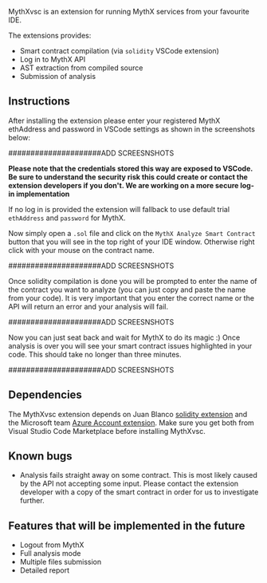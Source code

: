 MythXvsc is an extension for running MythX services from your favourite IDE.

The extensions provides:

-   Smart contract compilation (via `solidity` VSCode extension)
-   Log in to MythX API
-   AST extraction from compiled source
-   Submission of analysis

## Instructions

After installing the extension please enter your registered MythX ethAddress and password in VSCode settings as shown in the screenshots below:

#####################ADD SCREESNSHOTS

**Please note that the credentials stored this way are exposed to VSCode. Be sure to understand the security risk this could create or contact the extension developers if you don't. We are working on a more secure log-in implementation**

If no log in is provided the extension will fallback to use default trial `ethAddress` and `password` for MythX.

Now simply open a `.sol` file and click on the `MythX Analyze Smart Contract` button that you will see in the top right of your IDE window. Otherwise right click with your mouse on the contract name.

#####################ADD SCREESNSHOTS

Once solidity compilation is done you will be prompted to enter the name of the contract you want to analyze (you can just copy and paste the name from your code). It is very important that you enter the correct name or the API will return an error and your analysis will fail.

#####################ADD SCREESNSHOTS

Now you can just seat back and wait for MythX to do its magic :) Once analysis is over you will see your smart contract issues highlighted in your code. This should take no longer than three minutes.

#####################ADD SCREESNSHOTS

## Dependencies

The MythXvsc extension depends on Juan Blanco [solidity extension](https://marketplace.visualstudio.com/items?itemName=JuanBlanco.solidity) and the Microsoft team [Azure Account extension](https://marketplace.visualstudio.com/items?itemName=ms-vscode.azure-account). Make sure you get both from Visual Studio Code Marketplace before installing MythXvsc.

## Known bugs

-   Analysis fails straight away on some contract. This is most likely caused by the API not accepting some input. Please contact the extension developer with a copy of the smart contract in order for us to investigate further.

## Features that will be implemented in the future

-   Logout from MythX
-   Full analysis mode
-   Multiple files submission
-   Detailed report
